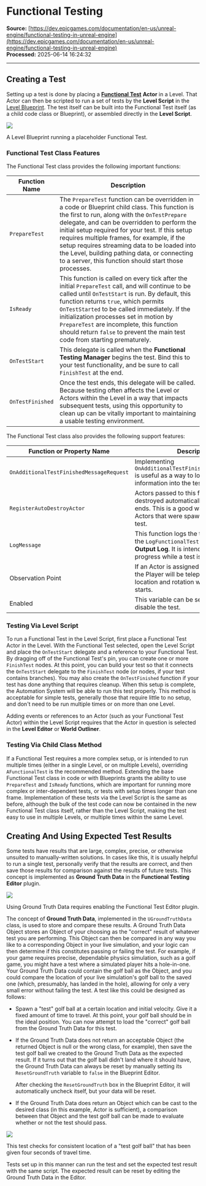 # Functional Testing

**Source:** [https://dev.epicgames.com/documentation/en-us/unreal-engine/functional-testing-in-unreal-engine](https://dev.epicgames.com/documentation/en-us/unreal-engine/functional-testing-in-unreal-engine)  
**Processed:** 2025-06-14 16:24:32

---

## Creating a Test

Setting up a test is done by placing a [**Functional Test**](/documentation/en-us/unreal-engine/API/Developer/FunctionalTesting/AFunctionalTest) **Actor** in a Level. That Actor can then be scripted to run a set of tests by the **Level Script** in the [Level Blueprint](/documentation/en-us/unreal-engine/blueprints-visual-scripting-editor-user-interface-for-level-blueprints-in-unreal-engine). The test itself can be built into the Functional Test itself (as a child code class or Blueprint), or assembled directly in the **Level Script**.

![](https://d1iv7db44yhgxn.cloudfront.net/documentation/images/046ad262-30ec-46df-98ec-a625a3f78b75/functionaltest_levelbp.png)

A Level Blueprint running a placeholder Functional Test.

### Functional Test Class Features

The Functional Test class provides the following important functions:

| Function Name | Description |
| --- | --- |
| `PrepareTest` | The `PrepareTest` function can be overridden in a code or Blueprint child class. This function is the first to run, along with the `OnTestPrepare` delegate, and can be overridden to perform the initial setup required for your test. If this setup requires multiple frames, for example, if the setup requires streaming data to be loaded into the Level, building pathing data, or connecting to a server, this function should start those processes. |
| `IsReady` | This function is called on every tick after the initial `PrepareTest` call, and will continue to be called until `OnTestStart` is run. By default, this function returns `true`, which permits `OnTestStarted` to be called immediately. If the initialization processes set in motion by `PrepareTest` are incomplete, this function should return `false` to prevent the main test code from starting prematurely. |
| `OnTestStart` | This delegate is called when the **Functional Testing Manager** begins the test. Bind this to your test functionality, and be sure to call `FinishTest` at the end. |
| `OnTestFinished` | Once the test ends, this delegate will be called. Because testing often affects the Level or Actors within the Level in a way that impacts subsequent tests, using this opportunity to clean up can be vitally important to maintaining a usable testing environment. |

The Functional Test class also provides the following support features:

| Function or Property Name | Description |
| --- | --- |
| `OnAdditionalTestFinishedMessageRequest` | Implementing `OnAdditionalTestFinishedMessageRequest` is useful as a way to log additional information into the test summary. |
| `RegisterAutoDestroyActor` | Actors passed to this function will be destroyed automatically when the test ends. This is a good way to clean up Actors that were spawned as part of a test. |
| `LogMessage` | This function logs the text you provide to the `LogFunctionalTest` category in the **Output Log**. It is intended as a way to log progress while a test is running. |
| Observation Point | If an Actor is assigned to this Property, the Player will be teleported to its location and rotation when the test starts. |
| Enabled | This variable can be set to `false` to disable the test. |

### Testing Via Level Script

To run a Functional Test in the Level Script, first place a Functional Test Actor in the Level. With the Functional Test selected, open the Level Script and place the `OnTestStart` delegate and a reference to your Functional Test. By dragging off of the Functional Test's pin, you can create one or more `FinishTest` nodes. At this point, you can build your test so that it connects the `OnTestStart` delegate to the `FinishTest` node (or nodes, if your test contains branches). You may also create the `OnTestFinished` function if your test has done anything that requires cleanup. When this setup is complete, the Automation System will be able to run this test properly. This method is acceptable for simple tests, generally those that require little to no setup, and don't need to be run multiple times or on more than one Level.

Adding events or references to an Actor (such as your Functional Test Actor) within the Level Script requires that the Actor in question is selected in the **Level Editor** or **World Outliner**.

### Testing Via Child Class Method

If a Functional Test requires a more complex setup, or is intended to run multiple times (either in a single Level, or on multiple Levels), overriding `AFunctionalTest` is the recommended method. Extending the base Functional Test class in code or with Blueprints grants the ability to use `PrepareTest` and `IsReady` functions, which are important for running more complex or inter-dependent tests, or tests with setup times longer than one frame. Implementation of these tests via the Level Script is the same as before, although the bulk of the test code can now be contained in the new Functional Test class itself, rather than the Level Script, making the test easy to use in multiple Levels, or multiple times within the same Level.

## Creating And Using Expected Test Results

Some tests have results that are large, complex, precise, or otherwise unsuited to manually-written solutions. In cases like this, it is usually helpful to run a single test, personally verify that the results are correct, and then save those results for comparison against the results of future tests. This concept is implemented as **Ground Truth Data** in the **Functional Testing Editor** plugin.

![](https://d1iv7db44yhgxn.cloudfront.net/documentation/images/f66400ae-0265-48be-95fa-45ce9febab19/functionaltest_plugin.png)

Using Ground Truth Data requires enabling the Functional Test Editor plugin.

The concept of **Ground Truth Data**, implemented in the `UGroundTruthData` class, is used to store and compare these results. A Ground Truth Data Object stores an Object of your choosing as the "correct" result of whatever test you are performing. This Object can then be compared in any way you like to a corresponding Object in your live simulation, and your logic can then determine if this constitutes passing or failing the test. For example, if your game requires precise, dependable physics simulation, such as a golf game, you might have a test where a simulated player hits a hole-in-one. Your Ground Truth Data could contain the golf ball as the Object, and you could compare the location of your live simulation's golf ball to the saved one (which, presumably, has landed in the hole), allowing for only a very small error without failing the test. A test like this could be designed as follows:

-   Spawn a "test" golf ball at a certain location and initial velocity. Give it a fixed amount of time to travel. At this point, your golf ball should be in the ideal position. You can now attempt to load the "correct" golf ball from the Ground Truth Data for this test.
-   If the Ground Truth Data does not return an acceptable Object (the returned Object is null or the wrong class, for example), then save the test golf ball we created to the Ground Truth Data as the expected result. If it turns out that the golf ball didn't land where it should have, the Ground Truth Data can always be reset by manually setting its `ResetGroundTruth` variable to `false` in the Blueprint Editor.
    
    After checking the `ResetGroundTruth` box in the Blueprint Editor, it will automatically uncheck itself, but your data will be reset.
    
-   If the Ground Truth Data does return an Object which can be cast to the desired class (in this example, Actor is sufficient), a comparison between that Object and the test golf ball can be made to evaluate whether or not the test should pass.

![](https://d1iv7db44yhgxn.cloudfront.net/documentation/images/3a5e42b0-21c5-488d-94a3-cd1095175176/groundtruthexample.png)

This test checks for consistent location of a "test golf ball" that has been given four seconds of travel time.

Tests set up in this manner can run the test and set the expected test result with the same script. The expected result can be reset by editing the Ground Truth Data in the Editor.